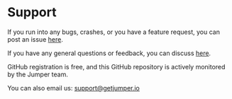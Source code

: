 # Support

If you run into any bugs, crashes, or you have a feature request, you can post an issue [here](https://github.com/GetJumper/docs/issues).

If you have any general questions or feedback, you can discuss [here](https://github.com/GetJumper/docs/discussions).

GitHub registration is free, and this GitHub repository is actively monitored by the Jumper team.

You can also email us: [support@getjumper.io](mailto:support@getjumper.io)